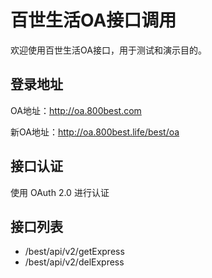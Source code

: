 # 百世生活OA接口调用

欢迎使用百世生活OA接口，用于测试和演示目的。

## 登录地址
OA地址：http://oa.800best.com

新OA地址：http://oa.800best.life/best/oa

## 接口认证

使用 OAuth 2.0 进行认证

## 接口列表
- /best/api/v2/getExpress
- /best/api/v2/delExpress


